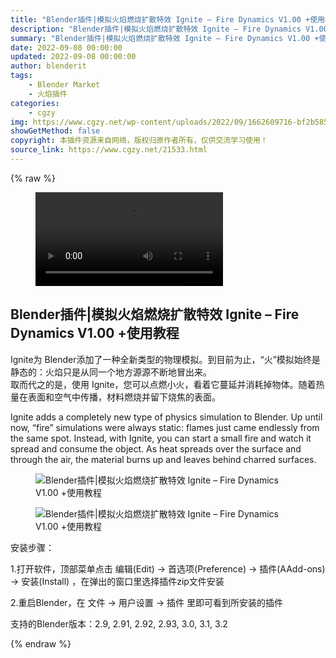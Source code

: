 ```yaml
---
title: "Blender插件|模拟火焰燃烧扩散特效 Ignite – Fire Dynamics V1.00 +使用教程"
description: "Blender插件|模拟火焰燃烧扩散特效 Ignite – Fire Dynamics V1.00 +使用教程"
summary: "Blender插件|模拟火焰燃烧扩散特效 Ignite – Fire Dynamics V1.00 +使用教程"
date: 2022-09-08 00:00:00
updated: 2022-09-08 00:00:00
author: blenderit
tags: 
    - Blender Market
    - 火焰插件
categories:
    - cgzy
img: https://www.cgzy.net/wp-content/uploads/2022/09/1662609716-bf2b585aaeb7a04.jpg
showGetMethod: false
copyright: 本插件资源来自网络，版权归原作者所有，仅供交流学习使用！
source_link: https://www.cgzy.net/21533.html
---
```


{% raw %}
<figure class="wp-block-video aligncenter"><video controls src="https://cloud.video.taobao.com/play/u/717183932/p/1/e/6/t/1/375984025097.mp4"></video></figure><div class="wp-block-pandastudio-title"><div class="title_style_01"><h2 id="h2-0">Blender插件|模拟火焰燃烧扩散特效 Ignite – Fire Dynamics V1.00 +使用教程</h2></div></div><p>Ignite为 Blender添加了一种全新类型的物理模拟。到目前为止，“火”模拟始终是静态的：火焰只是从同一个地方源源不断地冒出来。<br>取而代之的是，使用 Ignite，您可以点燃小火，看着它蔓延并消耗掉物体。随着热量在表面和空气中传播，材料燃烧并留下烧焦的表面。</p><p>Ignite adds a completely new type of physics simulation to Blender. Up until now, “fire” simulations were always static: flames just came endlessly from the same spot. Instead, with Ignite, you can start a small fire and watch it spread and consume the object. As heat spreads over the surface and through the air, the material burns up and leaves behind charred surfaces.</p><div class="wp-block-image is-style-border-round-and-with-shadow"><figure class="aligncenter size-large"><img decoding="async" src="https://img.alicdn.com/imgextra/i3/717183932/O1CN01q3DhVS1euu6kgOZsC_!!717183932.gif" title="Blender插件|模拟火焰燃烧扩散特效 Ignite – Fire Dynamics V1.00 +使用教程" alt="Blender插件|模拟火焰燃烧扩散特效 Ignite – Fire Dynamics V1.00 +使用教程"></figure></div><div class="wp-block-image is-style-border-round-and-with-shadow"><figure class="aligncenter size-large"><img decoding="async" src="https://img.alicdn.com/imgextra/i2/717183932/O1CN010FqdvL1euu6u6tY18_!!717183932.gif" title="Blender插件|模拟火焰燃烧扩散特效 Ignite – Fire Dynamics V1.00 +使用教程" alt="Blender插件|模拟火焰燃烧扩散特效 Ignite – Fire Dynamics V1.00 +使用教程"></figure></div><div class="wp-block-pandastudio-title"><div class="title_style_01"><p>安装步骤：</p></div></div><p>1.打开软件，顶部菜单点击 编辑(Edit) → 首选项(Preference) → 插件(AAdd-ons) → 安装(Install) ，在弹出的窗口里选择插件zip文件安装</p><p>2.重启Blender，在 文件 → 用户设置 → 插件 里即可看到所安装的插件</p><div class="wp-block-pandastudio-tips"><div class="tip success "><p>支持的Blender版本：2.9, 2.91, 2.92, 2.93, 3.0, 3.1, 3.2</p>
</div></div>
<div style="display: none">cgzy</div>
{% endraw %}